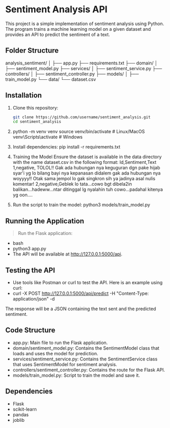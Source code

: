 # Sentiment Analysis API

This project is a simple implementation of sentiment analysis using Python. The program trains a machine learning model on a given dataset and provides an API to predict the sentiment of a text.

## Folder Structure

analysis_sentiment/
│
├── app.py
├── requirements.txt
├── domain/
│ ├── sentiment_model.py
├── services/
│ ├── sentiment_service.py
├── controllers/
│ ├── sentiment_controller.py
├── models/
│ ├── train_model.py
└── data/
└── dataset.csv


## Installation

1. Clone this repository:

   ```bash
   git clone https://github.com/username/sentiment_analysis.git
   cd sentiment_analysis

2. python -m venv venv
    source venv/bin/activate  # Linux/MacOS
    venv\Scripts\activate  # Windows

3. Install dependencies: 
    pip install -r requirements.txt

4. Training the Model
    Ensure the dataset is available in the data directory with the name dataset.csv in the following format:
    Id,Sentiment,Text
    1,negative,<USERNAME> TOLOL!! Gak ada hubungan nya keguguran dgn pake hijab syar'i yg lo bilang bayi nya kepanasan didalem gak ada hubungan nya woyyyy!! Otak sama jempol lo gak singkron sih ya jadinya asal nulis komentar!
    2,negative,Geblek lo tata...cowo bgt dibela2in balikan...hadeww...ntar ditinggal lg nyalahin tuh cowo...padahal kitenya yg oon....

5. Run the script to train the model:
    python3 models/train_model.py

## Running the Application
> Run the Flask application:

- bash
- python3 app.py
- The API will be available at http://127.0.0.1:5000/api.

## Testing the API
- Use tools like Postman or curl to test the API. Here is an example using curl:
- curl -X POST http://127.0.0.1:5000/api/predict -H "Content-Type: application/json" -d

The response will be a JSON containing the text sent and the predicted sentiment.

## Code Structure
- app.py: Main file to run the Flask application.
- domain/sentiment_model.py: Contains the SentimentModel class that loads and uses the model for prediction.
- services/sentiment_service.py: Contains the SentimentService class that uses SentimentModel for sentiment analysis.
- controllers/sentiment_controller.py: Contains the route for the Flask API.
- models/train_model.py: Script to train the model and save it.

## Dependencies
- Flask
- scikit-learn
- pandas
- joblib



